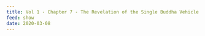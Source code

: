 ```yaml
---
title: Vol 1 - Chapter 7 - The Revelation of the Single Buddha Vehicle - Opening the Door to the Oneness of Mentor and Disciple
feed: show
date: 2020-03-08
---
```


